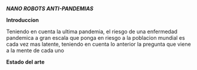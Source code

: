***NANO ROBOTS ANTI-PANDEMIAS***

   **Introduccion**
   
   Teniendo en cuenta la ultima pandemia, el riesgo de una enfermedad pandemica a gran escala que ponga en riesgo a la poblacion mundial es cada vez mas 
   latente, teniendo en cuenta lo anterior la pregunta que viene a la mente de cada uno 
   
   **Estado del arte**
   
   
   
